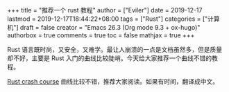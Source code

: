 +++
title = "推荐一个 rust 教程"
author = ["Eviler"]
date = 2019-12-17
lastmod = 2019-12-17T18:44:22+08:00
tags = ["Rust"]
categories = ["计算机"]
draft = false
creator = "Emacs 26.3 (Org mode 9.3 + ox-hugo)"
authorbox = true
comments = true
toc = false
mathjax = true
+++

Rust 语言既时尚，又安全，又难学。最让人崩溃的一点是文档虽然多，但是质量却不好，主要是 Rust 入门的曲线比较陡峭。今天给大家推荐一个曲线不错的教程。

<!--more-->

[Rust crash course](https://www.snoyman.com/blog/2018/10/introducing-rust-crash-course) 曲线比较不错，推荐大家阅读。如果有时间，翻译成中文。
